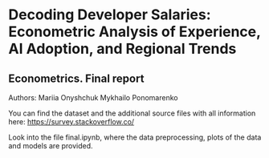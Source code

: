 # Decoding Developer Salaries: Econometric Analysis of Experience, AI Adoption, and Regional Trends

## Econometrics. Final report

Authors:
Mariia Onyshchuk
Mykhailo Ponomarenko

You can find the dataset and the additional source files with all information here:
https://survey.stackoverflow.co/

Look into the file final.ipynb, where the data preprocessing, plots of the data and models are provided.
